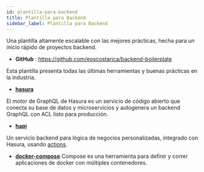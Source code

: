 ```yaml
---
id: plantilla-para-backend
title: Plantilla para Backend
sidebar_label: Plantilla para Backend
---
```


Una plantilla altamente escalable con las mejores prácticas, hecha para un inicio rápido de proyectos backend.

- **GitHub** : https://github.com/eoscostarica/backend-boilerplate

Esta plantilla presenta todas las últimas herramientas y buenas prácticas en la industria.

- **[hasura](https://hasura.io)**

El motor de GraphQL de Hasura es un servicio de código abierto que conecta su base de datos y microservicios y autogenera un backend GraphQL con ACL listo para producción.

- **[hapi](https://hapi.dev/)**

Un servicio backend para lógica de negocios personalizadas, integrado con Hasura, usando [actions](https://hasura.io/docs/1.0/graphql/manual/actions/index.html#actions).

- **[docker-compose](https://docs.docker.com/compose/)**
Compose es una herramienta para definir y correr aplicaciones de docker con múltiples contenedores.